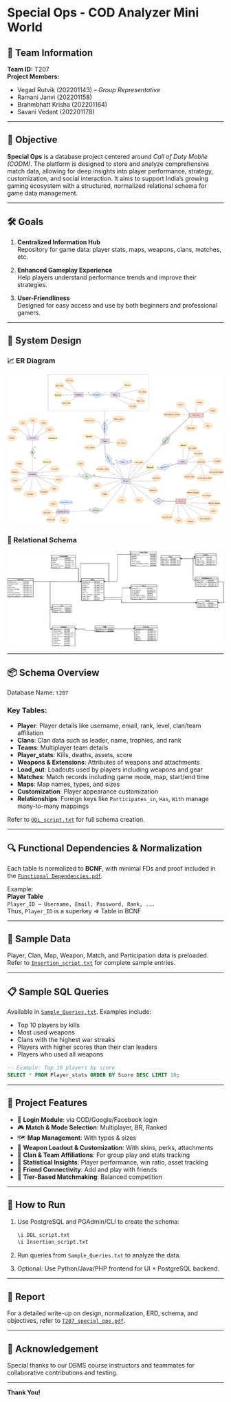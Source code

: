 # Special Ops - COD Analyzer Mini World

## 👥 Team Information
**Team ID:** T207  
**Project Members:**
- Vegad Rutvik (202201143) – *Group Representative*
- Ramani Janvi (202201158)
- Brahmbhatt Krisha (202201164)
- Savani Vedant (202201178)

---

## 🎯 Objective

**Special Ops** is a database project centered around *Call of Duty Mobile (CODM)*. The platform is designed to store and analyze comprehensive match data, allowing for deep insights into player performance, strategy, customization, and social interaction. It aims to support India’s growing gaming ecosystem with a structured, normalized relational schema for game data management.

---

## 🛠️ Goals

1. **Centralized Information Hub**  
   Repository for game data: player stats, maps, weapons, clans, matches, etc.

2. **Enhanced Gameplay Experience**  
   Help players understand performance trends and improve their strategies.

3. **User-Friendliness**  
   Designed for easy access and use by both beginners and professional gamers.

---

## 🧠 System Design

### 📈 ER Diagram
![ER Diagram](special_ops_er_diagram.png)

### 📘 Relational Schema
![Relational Schema](special_ops_relational_schema.png)

---

## 📦 Schema Overview

Database Name: `t207`

### Key Tables:

- **Player**: Player details like username, email, rank, level, clan/team affiliation
- **Clans**: Clan data such as leader, name, trophies, and rank
- **Teams**: Multiplayer team details
- **Player_stats**: Kills, deaths, assets, score
- **Weapons & Extensions**: Attributes of weapons and attachments
- **Load_out**: Loadouts used by players including weapons and gear
- **Matches**: Match records including game mode, map, start/end time
- **Maps**: Map names, types, and sizes
- **Customization**: Player appearance customization
- **Relationships**: Foreign keys like `Participates_in`, `Has`, `With` manage many-to-many mappings

Refer to [`DDL_script.txt`](DDL_script.txt) for full schema creation.

---

## 🔍 Functional Dependencies & Normalization

Each table is normalized to **BCNF**, with minimal FDs and proof included in the [`Functional Dependencies.pdf`](Functional%20Dependencies.pdf).

Example:  
**Player Table**  
`Player_ID → Username, Email, Password, Rank, ...`  
Thus, `Player_ID` is a superkey ⇒ Table in BCNF

---

## 🧪 Sample Data

Player, Clan, Map, Weapon, Match, and Participation data is preloaded.  
Refer to [`Insertion_script.txt`](Insertion_script.txt) for complete sample entries.

---

## 📋 Sample SQL Queries

Available in [`Sample_Queries.txt`](Sample_Queries.txt). Examples include:

- Top 10 players by kills  
- Most used weapons  
- Clans with the highest war streaks  
- Players with higher scores than their clan leaders  
- Players who used all weapons

```sql
-- Example: Top 10 players by score
SELECT * FROM Player_stats ORDER BY Score DESC LIMIT 10;
```

---

## 🧾 Project Features

- 🔑 **Login Module**: via COD/Google/Facebook login  
- 🎮 **Match & Mode Selection**: Multiplayer, BR, Ranked  
- 🗺️ **Map Management**: With types & sizes  
- 🔫 **Weapon Loadout & Customization**: With skins, perks, attachments  
- 🧍 **Clan & Team Affiliations**: For group play and stats tracking  
- 🔢 **Statistical Insights**: Player performance, win ratio, asset tracking  
- 🤝 **Friend Connectivity**: Add and play with friends  
- 🎯 **Tier-Based Matchmaking**: Balanced competition

---

## 🚀 How to Run

1. Use PostgreSQL and PGAdmin/CLI to create the schema:
    ```sql
    \i DDL_script.txt
    \i Insertion_script.txt
    ```

2. Run queries from `Sample_Queries.txt` to analyze the data.

3. Optional: Use Python/Java/PHP frontend for UI + PostgreSQL backend.

---

## 📄 Report

For a detailed write-up on design, normalization, ERD, schema, and objectives, refer to [`T207_special_ops.pdf`](T207_special_ops.pdf).

---

## 🙌 Acknowledgement

Special thanks to our DBMS course instructors and teammates for collaborative contributions and testing.

---

**Thank You!**
